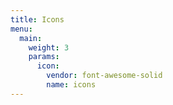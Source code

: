 ```yaml
---
title: Icons
menu:
  main:
    weight: 3
    params:
      icon:
        vendor: font-awesome-solid
        name: icons
---
```

